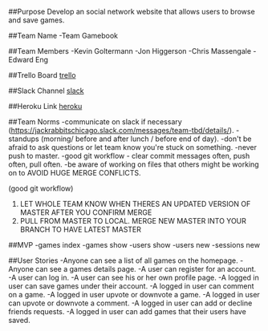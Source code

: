 ##Purpose
Develop an social network website that allows users to browse and save games.

##Team Name
-Team Gamebook

##Team Members
-Kevin Goltermann
-Jon Higgerson
-Chris Massengale
-Edward Eng

##Trello Board
[trello](https://trello.com/b/7TcBegqd/project-gamebook)

##Slack Channel
[slack](https://jackrabbitschicago.slack.com/messages/team-gamebook/details/)

##Heroku Link
[heroku](https://team-gamebook.herokuapp.com/)

##Team Norms
-communicate on slack if necessary (https://jackrabbitschicago.slack.com/messages/team-tbd/details/).
-standups (morning/ before and after lunch / before end of day).
-don't be afraid to ask questions or let team know you're stuck on something.
-never push to master.
-good git workflow - clear commit messages often, push often, pull often.
-be aware of working on files that others might be working on to AVOID HUGE MERGE CONFLICTS.

(good git workflow)
1. LET WHOLE TEAM KNOW WHEN THERES AN UPDATED VERSION OF MASTER AFTER YOU CONFIRM MERGE
2. PULL FROM MASTER TO LOCAL. MERGE NEW MASTER INTO YOUR BRANCH TO HAVE LATEST MASTER

##MVP
-games index
-games show
-users show
-users new
-sessions new

##User Stories
-Anyone can see a list of all games on the homepage.
-Anyone can see a games details page.
-A user can register for an account.
-A user can log in.
-A user can see his or her own profile page.
-A logged in user can save games under their account.
-A logged in user can comment on a game.
-A logged in user upvote or downvote a game.
-A logged in user can upvote or downvote a comment.
-A logged in user can add or decline friends requests.
-A logged in user can add games that their users have saved.
